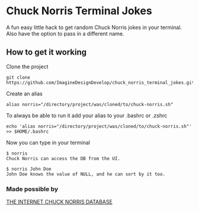 # Chuck Norris Terminal Jokes
A fun easy little hack to get random Chuck Norris jokes in your terminal. Also have the option to pass in a different name.

## How to get it working
Clone the project
```
git clone https://github.com/ImagineDesignDevelop/chuck_norris_terminal_jokes.git
```

Create an alias 
```
alias norris="/directory/project/was/cloned/to/chuck-norris.sh" 
```

To always be able to run it add your alias to your .bashrc or .zshrc
```
echo 'alias norris="/directory/project/was/cloned/to/chuck-norris.sh"' >> $HOME/.bashrc
```

Now you can type in your terminal
``` termial
$ norris
Chuck Norris can access the DB from the UI.

$ norris John Doe
John Doe knows the value of NULL, and he can sort by it too.
```

### Made possible by
<a href="http://www.icndb.com/">THE INTERNET CHUCK NORRIS DATABASE</a>

